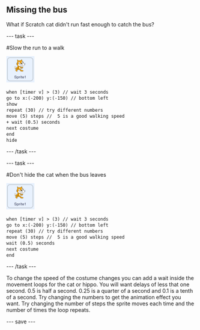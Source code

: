 ## Missing the bus

What if Scratch cat didn't run fast enough to catch the bus?

--- task ---

#Slow the run to a walk

![Scratch cat sprite](images/scratch-cat-sprite.png)

```blocks3
when [timer v] > (3) // wait 3 seconds
go to x:(-200) y:(-150) // bottom left
show
repeat (30) // try different numbers
move (5) steps //  5 is a good walking speed
+ wait (0.5) seconds
next costume 
end
hide
```

--- /task ---

--- task ---

#Don't hide the cat when the bus leaves

![Scratch cat sprite](images/scratch-cat-sprite.png)

```blocks3
when [timer v] > (3) // wait 3 seconds
go to x:(-200) y:(-150) // bottom left
repeat (30) // try different numbers
move (5) steps //  5 is a good walking speed
wait (0.5) seconds
next costume 
end
```

--- /task ---

To change the speed of the costume changes you can add a wait inside the movement loops for the cat or hippo.
You will want delays of less that one second. 0.5 is half a second. 0.25 is a quarter of a second and 0.1 is a tenth of a second. 
Try changing the numbers to get the animation effect you want. 
Try changing the number of steps the sprite moves each time and the number of times the loop repeats.

--- save ---


